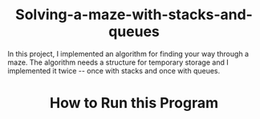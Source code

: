 <h1 align = "center"> Solving-a-maze-with-stacks-and-queues </h1>
In this project, I implemented an algorithm for finding your way through a maze. The algorithm needs a structure for temporary storage and I implemented it twice -- once with stacks and once with queues.


<h1 align = "center"> How to Run this Program </h1>
